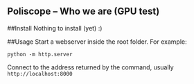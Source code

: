## Poliscope – Who we are (GPU test)

##Install
Nothing to install (yet) :)

##Usage
Start a webserver inside the root folder. For example:

    python -m http.server

Connect to the address returned by the command, usually `http://localhost:8000`

